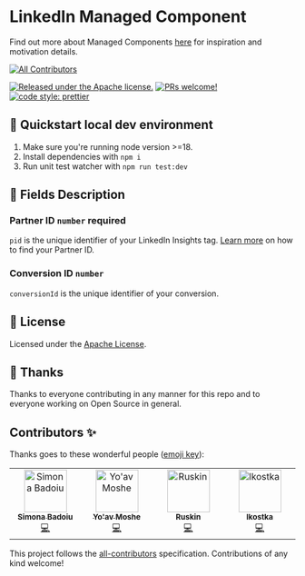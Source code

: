 # LinkedIn Managed Component

Find out more about Managed Components [here](https://blog.cloudflare.com/zaraz-open-source-managed-components-and-webcm/) for inspiration and motivation details.

<!-- ALL-CONTRIBUTORS-BADGE:START - Do not remove or modify this section -->
[![All Contributors](https://img.shields.io/badge/all_contributors-4-orange.svg?style=flat-square)](#contributors-)
<!-- ALL-CONTRIBUTORS-BADGE:END -->

[![Released under the Apache license.](https://img.shields.io/badge/license-apache-blue.svg)](./LICENSE)
[![PRs welcome!](https://img.shields.io/badge/PRs-welcome-brightgreen.svg)](./CONTRIBUTING.md)
[![code style: prettier](https://img.shields.io/badge/code_style-prettier-ff69b4.svg?style=flat-square)](https://github.com/prettier/prettier)

## 🚀 Quickstart local dev environment

1. Make sure you're running node version >=18.
2. Install dependencies with `npm i`
3. Run unit test watcher with `npm run test:dev`

## 🧱 Fields Description

### Partner ID `number` **required**

`pid` is the unique identifier of your LinkedIn Insights tag. [Learn more](https://www.linkedin.com/help/lms/answer/a417869/access-your-linkedin-partner-id?lang=en) on how to find your Partner ID.

### Conversion ID `number`

`conversionId` is the unique identifier of your conversion.

## 📝 License

Licensed under the [Apache License](./LICENSE).

## 💜 Thanks

Thanks to everyone contributing in any manner for this repo and to everyone working on Open Source in general.

## Contributors ✨

Thanks goes to these wonderful people ([emoji key](https://allcontributors.org/docs/en/emoji-key)):

<!-- ALL-CONTRIBUTORS-LIST:START - Do not remove or modify this section -->
<!-- prettier-ignore-start -->
<!-- markdownlint-disable -->
<table>
  <tbody>
    <tr>
      <td align="center" valign="top" width="14.28%"><a href="https://github.com/simonabadoiu"><img src="https://avatars.githubusercontent.com/u/1610123?v=4?s=75" width="75px;" alt="Simona Badoiu"/><br /><sub><b>Simona Badoiu</b></sub></a><br /><a href="https://github.com/managed-components/linkedin/commits?author=simonabadoiu" title="Code">💻</a></td>
      <td align="center" valign="top" width="14.28%"><a href="https://yoavmoshe.com/about"><img src="https://avatars.githubusercontent.com/u/55081?v=4?s=75" width="75px;" alt="Yo'av Moshe"/><br /><sub><b>Yo'av Moshe</b></sub></a><br /><a href="https://github.com/managed-components/linkedin/commits?author=bjesus" title="Code">💻</a></td>
      <td align="center" valign="top" width="14.28%"><a href="https://github.com/jonnyparris"><img src="https://avatars.githubusercontent.com/u/6400000?v=4?s=75" width="75px;" alt="Ruskin"/><br /><sub><b>Ruskin</b></sub></a><br /><a href="https://github.com/managed-components/linkedin/commits?author=jonnyparris" title="Code">💻</a></td>
      <td align="center" valign="top" width="14.28%"><a href="https://github.com/lkostka"><img src="https://avatars.githubusercontent.com/u/112637144?v=4?s=75" width="75px;" alt="lkostka"/><br /><sub><b>lkostka</b></sub></a><br /><a href="https://github.com/managed-components/linkedin/commits?author=lkostka" title="Code">💻</a></td>
    </tr>
  </tbody>
</table>

<!-- markdownlint-restore -->
<!-- prettier-ignore-end -->

<!-- ALL-CONTRIBUTORS-LIST:END -->

This project follows the [all-contributors](https://github.com/all-contributors/all-contributors) specification. Contributions of any kind welcome!
